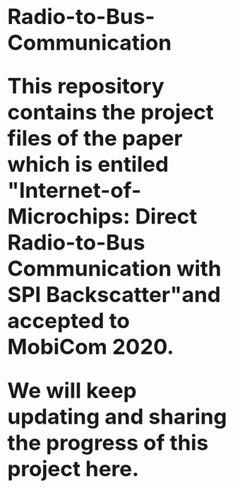 # <font size=10>Radio-to-Bus-Communication</font>

# <font size=10>This repository contains the project files of the paper which is entiled "Internet-of-Microchips: Direct Radio-to-Bus Communication with SPI Backscatter"and accepted to MobiCom 2020.</font>

# <font size=10>We will keep updating and sharing the progress of this project here.</font>
